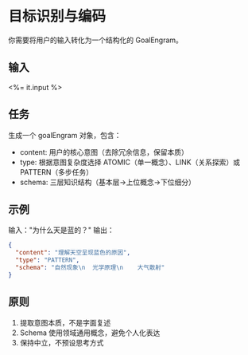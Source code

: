 # 目标识别与编码

你需要将用户的输入转化为一个结构化的 GoalEngram。

## 输入
<%= it.input %>

## 任务
生成一个 goalEngram 对象，包含：
- content: 用户的核心意图（去除冗余信息，保留本质）
- type: 根据意图复杂度选择 ATOMIC（单一概念）、LINK（关系探索）或 PATTERN（多步任务）
- schema: 三层知识结构（基本层→上位概念→下位细分）

## 示例
输入："为什么天是蓝的？"
输出：
```json
{
  "content": "理解天空呈现蓝色的原因",
  "type": "PATTERN",
  "schema": "自然现象\n  光学原理\n    大气散射"
}
```

## 原则
1. 提取意图本质，不是字面复述
2. Schema 使用领域通用概念，避免个人化表达
3. 保持中立，不预设思考方式